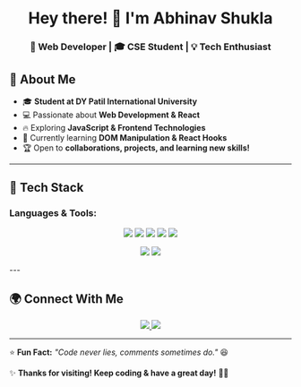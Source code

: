 <h1 align="center">Hey there! 👋 I'm Abhinav Shukla</h1>  
<h3 align="center">🚀 Web Developer | 🎓 CSE Student | 💡 Tech Enthusiast</h3>  

## 🌟 About Me  
- 🎓 **Student at DY Patil International University**  
- 💻 Passionate about **Web Development & React**  
- 🔥 Exploring **JavaScript & Frontend Technologies**  
- 🎯 Currently learning **DOM Manipulation & React Hooks**  
- 🏆 Open to **collaborations, projects, and learning new skills!**  

---

## 🚀 Tech Stack  
### **Languages & Tools:**  
<p align="center">
  <img src="https://img.shields.io/badge/Python-FFD43B?style=for-the-badge&logo=python&logoColor=blue" />
  <img src="https://img.shields.io/badge/JavaScript-F7DF1E?style=for-the-badge&logo=javascript&logoColor=black" />
  <img src="https://img.shields.io/badge/React-61DAFB?style=for-the-badge&logo=react&logoColor=black" />
  <img src="https://img.shields.io/badge/HTML5-E34F26?style=for-the-badge&logo=html5&logoColor=white" />
  <img src="https://img.shields.io/badge/CSS3-1572B6?style=for-the-badge&logo=css3&logoColor=white" />
</p>  
<p align="center">
  <img src="https://img.shields.io/badge/Git-F05032?style=for-the-badge&logo=git&logoColor=white" />
  <img src="https://img.shields.io/badge/VS_Code-007ACC?style=for-the-badge&logo=visual-studio-code&logoColor=white" />
</p>  
---

## 🌍 Connect With Me  
<p align="center">
  <a href="https://github.com/ayushabhinav19" target="_blank">
    <img src="https://img.shields.io/badge/GitHub-000000?style=for-the-badge&logo=github&logoColor=white" />
  </a>
  <a href="https://www.linkedin.com/in/abhinav-shukla-y4798/" target="_blank">
    <img src="https://img.shields.io/badge/LinkedIn-0077B5?style=for-the-badge&logo=linkedin&logoColor=white" />
  </a>
</p>  

---

⭐ **Fun Fact:** *"Code never lies, comments sometimes do."* 😆  

✨ **Thanks for visiting! Keep coding & have a great day!** 🚀💙  






